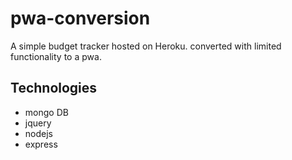 # pwa-conversion
A simple budget tracker hosted on Heroku. 
converted with limited functionality to a pwa.

## Technologies 
* mongo DB
* jquery
* nodejs
* express 
